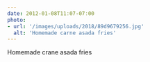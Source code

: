 ```yaml
---
date: 2012-01-08T11:07-07:00
photo:
- url: '/images/uploads/2018/89d9679256.jpg'
  alt: 'Homemade carne asada fries'
---
```

Homemade crane asada fries

